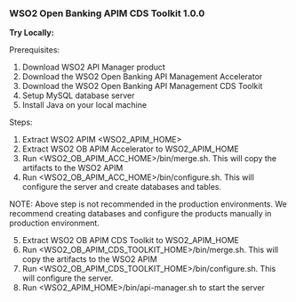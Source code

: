 ### **WSO2 Open Banking APIM CDS Toolkit 1.0.0**

**Try Locally:**

Prerequisites:
1. Download WSO2 API Manager product 
2. Download the WSO2 Open Banking API Management Accelerator 
3. Download the WSO2 Open Banking API Management CDS Toolkit
4. Setup MySQL database server
5. Install Java on your local machine

Steps:
1. Extract WSO2 APIM <WSO2_APIM_HOME>
2. Extract WSO2 OB APIM Accelerator to WSO2_APIM_HOME 
3. Run <WSO2_OB_APIM_ACC_HOME>/bin/merge.sh. This will copy the artifacts to the WSO2 APIM
4. Run <WSO2_OB_APIM_ACC_HOME>/bin/configure.sh. This will configure the server and create databases and  tables.

NOTE: Above step is not recommended in the production environments. We recommend creating databases and configure the products manually in production environment.

5. Extract WSO2 OB APIM CDS Toolkit to WSO2_APIM_HOME
6. Run <WSO2_OB_APIM_CDS_TOOLKIT_HOME>/bin/merge.sh. This will copy the artifacts to the WSO2 APIM
7. Run <WSO2_OB_APIM_CDS_TOOLKIT_HOME>/bin/configure.sh. This will configure the server.
8. Run <WSO2_APIM_HOME>/bin/api-manager.sh to start the server

